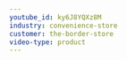 ```yaml
---
youtube_id: ky6J8YQXz8M
industry: convenience-store
customer: the-border-store
video-type: product
---
```



